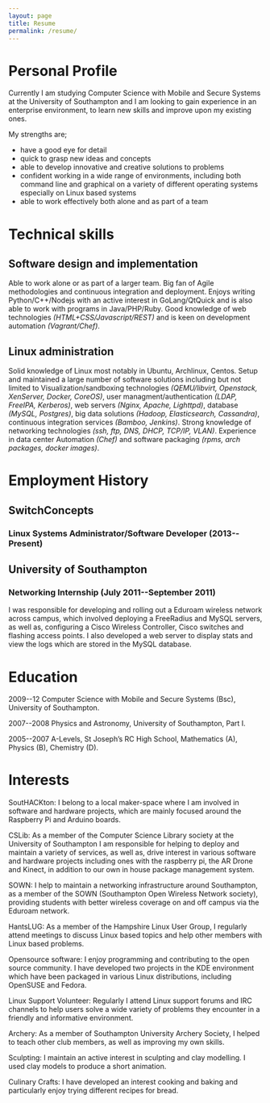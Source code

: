 ```yaml
---
layout: page
title: Resume
permalink: /resume/
---
```


Personal Profile
================

Currently I am studying Computer Science with Mobile and Secure Systems at the University of
Southampton and I am looking to gain experience in an enterprise environment, to learn new skills
and improve upon my existing ones.

My strengths are;

- have a good eye for detail
- quick to grasp new ideas and concepts
- able to develop innovative and creative solutions to problems
- confident working in a wide range of environments, including both
  command line and graphical on a variety of different operating
  systems especially on Linux based systems
- able to work effectively both alone and as part of a team

Technical skills
================

## Software design and implementation

Able to work alone or as part of a larger team. Big fan of Agile methodologies and continuous
integration and deployment. Enjoys writing Python/C++/Nodejs with an active interest in
GoLang/QtQuick and is also able to work with programs in Java/PHP/Ruby. Good knowledge of web
technologies _(HTML+CSS/Javascript/REST)_ and is keen on development automation _(Vagrant/Chef)_.

## Linux administration

Solid knowledge of Linux most notably in Ubuntu, Archlinux, Centos. Setup and maintained a large
number of software solutions including but not limited to Visualization/sandboxing technologies
_(QEMU/libvirt, Openstack, XenServer, Docker, CoreOS)_, user managment/authentication _(LDAP,
FreeIPA, Kerberos)_, web servers _(Nginx, Apache, Lighttpd)_, database _(MySQL, Postgres)_, big data
solutions _(Hadoop, Elasticsearch, Cassandra)_, continuous integration services _(Bamboo, Jenkins)_.
Strong knowledge of networking technologies _(ssh, ftp, DNS, DHCP, TCP/IP, VLAN)_. Experience in
data center Automation _(Chef)_ and software packaging _(rpms, arch packages, docker images)_.

Employment History
==================

## SwitchConcepts

### Linux Systems Administrator/Software Developer (2013--Present)

## University of Southampton

### Networking Internship (July 2011--September 2011)

I was responsible for developing and rolling out a Eduroam wireless network across campus, which
involved deploying a FreeRadius and MySQL servers, as well as, configuring a Cisco Wireless
Controller, Cisco switches and flashing access points. I also developed a web server to display
stats and view the logs which are stored in the MySQL database.

Education
=========

2009--12
Computer Science with Mobile and Secure Systems (Bsc),
University of Southampton.

2007--2008
Physics and Astronomy,
University of Southampton, Part I.

2005--2007
A-Levels,
St Joseph’s RC High School, Mathematics (A), Physics (B), Chemistry (D).

Interests
=========

SoutHACKton: I belong to a local maker-space where I am involved in software and hardware projects, which are mainly focused around the Raspberry Pi and Arduino boards.

CSLib: As a member of the Computer Science Library society at the University of Southampton I am responsible for helping to deploy and maintain a variety of services, as well as, drive interest in various software and hardware projects including ones with the raspberry pi, the AR Drone and Kinect, in addition to our own in house package management system.

SOWN:  I help to maintain a networking infrastructure around Southampton, as a member of the SOWN (Southampton Open Wireless Network society), providing students with better wireless coverage on and off campus via the Eduroam network.

HantsLUG: As a member of the Hampshire Linux User Group, I regularly attend meetings to discuss Linux based topics and help other members with Linux based problems.

Opensource software: I enjoy programming and contributing to the open source community. I have developed two projects in the KDE environment which have been packaged in various Linux distributions, including OpenSUSE and Fedora.

Linux Support Volunteer: Regularly I attend Linux support forums and IRC channels to help users solve a wide variety of problems they encounter in a friendly and informative environment.

Archery: As a member of Southampton University Archery Society, I helped to teach other club members, as well as improving my own skills.

Sculpting: I maintain an active interest in sculpting and clay modelling. I used clay models to produce a short animation.

Culinary Crafts: I have developed an interest cooking and baking and particularly enjoy trying different recipes for bread.
